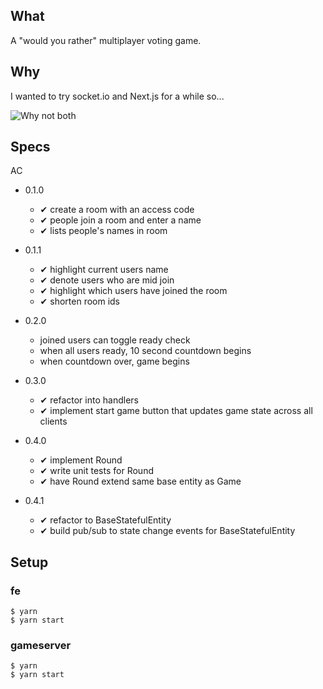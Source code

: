 ## What
A "would you rather" multiplayer voting game.

## Why
I wanted to try socket.io and Next.js for a while so...

![Why not both](http://i.imgur.com/IdQ5FQF.png)

## Specs
AC
* 0.1.0
    * ✔ create a room with an access code
    * ✔ people join a room and enter a name
    * ✔ lists people's names in room
* 0.1.1
    * ✔ highlight current users name
    * ✔ denote users who are mid join
    * ✔ highlight which users have joined the room
    * ✔ shorten room ids
    
* 0.2.0  
    * joined users can toggle ready check
    * when all users ready, 10 second countdown begins
    * when countdown over, game begins
    
* 0.3.0  
    * ✔ refactor into handlers
    * ✔ implement start game button that updates game state across all clients

* 0.4.0  
    * ✔ implement Round
    * ✔ write unit tests for Round
    * ✔ have Round extend same base entity as Game
    
* 0.4.1  
    * ✔ refactor to BaseStatefulEntity
    * ✔ build pub/sub to state change events for BaseStatefulEntity
    
## Setup
### fe
    $ yarn
    $ yarn start
    
### gameserver
    $ yarn
    $ yarn start
    
    
    
